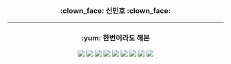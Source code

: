 <div align="center">
  
<h3>:clown_face: 신민호 :clown_face:</h3>


***


  
<h3> :yum: 한번이라도 해본</h3>
<a href="https://developer.apple.com/xcode"><img src="https://img.shields.io/badge/Xcode-147EFB?style=flat-square&logo=Xcode&logoColor=white"/></a>
<a href="https://developer.apple.com/swift"><img src="https://img.shields.io/badge/Swift-F05138?style=flat-square&logo=Swift&logoColor=white"/></a>
<a href="https://developer.apple.com/swiftui"><img src="https://img.shields.io/badge/SwiftUI-000000?style=flat-square&logo=Swift&logoColor=blue"/></a>
<a href="https://www.python.org"><img src="https://img.shields.io/badge/Python-3776AB?style=flat-square&logo=Python&logoColor=white"/></a>
<a href="https://dev.java"><img src="https://img.shields.io/badge/Java-ffffff?style=flat-square&logo=OpenJDK&logoColor=orange"/></a>
<a href="https://git-scm.com/doc"><img src="https://img.shields.io/badge/Git-F05032?style=flat-square&logo=git&logoColor=white"/></a> 
<a href="https://github.com/alsh0807"><img src="https://img.shields.io/badge/GitHub-181717?style=flat-square&logo=GitHub&logoColor=white"/></a>
<a href="https://html.spec.whatwg.org/multipage/"><img src="https://img.shields.io/badge/HTML5-E34F26?style=flat-square&logo=html5&logoColor=white"/></a>
<a href="https://www.w3.org/TR/CSS/#css"><img src="https://img.shields.io/badge/CSS3-1572B6?style=flat-square&logo=css3&logoColor=white"/></a>

  
</div>
